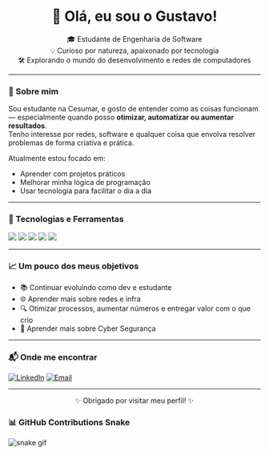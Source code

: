 <!-- README para perfil pessoal do GitHub -->

<h1 align="center">👋 Olá, eu sou o Gustavo!</h1>

<p align="center">
  🎓 Estudante de Engenharia de Software <br>
  💡 Curioso por natureza, apaixonado por tecnologia <br>
  🛠️ Explorando o mundo do desenvolvimento e redes de computadores <br>
</p>

---

### 🚀 Sobre mim

Sou estudante na Cesumar, e gosto de entender como as coisas funcionam — especialmente quando posso **otimizar, automatizar ou aumentar resultados**.  
Tenho interesse por redes, software e qualquer coisa que envolva resolver problemas de forma criativa e prática.

Atualmente estou focado em:
- Aprender com projetos práticos
- Melhorar minha lógica de programação
- Usar tecnologia para facilitar o dia a dia

---

### 🧠 Tecnologias e Ferramentas

<p>
  <img src="https://img.shields.io/badge/-HTML5-orange?style=for-the-badge&logo=html5&logoColor=white"/>
  <img src="https://img.shields.io/badge/-CSS3-blue?style=for-the-badge&logo=css3&logoColor=white"/>
<img src="https://img.shields.io/badge/-Python-3776AB?style=for-the-badge&logo=python&logoColor=white"/>
  <img src="https://img.shields.io/badge/-Git-black?style=for-the-badge&logo=git&logoColor=white"/>
  <img src="https://img.shields.io/badge/-GitHub-181717?style=for-the-badge&logo=github&logoColor=white"/>
</p>

---

### 📈 Um pouco dos meus objetivos

- 📚 Continuar evoluindo como dev e estudante
- 🌐 Aprender mais sobre redes e infra
- 🔍 Otimizar processos, aumentar números e entregar valor com o que crio
- 🤝 Aprender mais sobre Cyber Segurança

---

### 📬 Onde me encontrar

[![LinkedIn](https://img.shields.io/badge/-LinkedIn-blue?style=for-the-badge&logo=linkedin&logoColor=white)](https://www.linkedin.com/in/guhsierra)
[![Email](https://img.shields.io/badge/-Email-red?style=for-the-badge&logo=gmail&logoColor=white)](gus.sierra2007@gnail,com)

---

<p align="center">✨ Obrigado por visitar meu perfil! ✨</p>


### 📊 GitHub Contributions Snake

![snake gif](https://raw.githubusercontent.com/guhsierra/guhsierra/output/github-contribution-grid-snake.svg)

